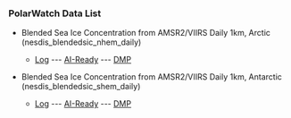 ### PolarWatch Data List

* Blended Sea Ice Concentration from AMSR2/VIIRS Daily 1km, Arctic (nesdis_blendedsic_nhem_daily)
    + [Log](datasets/nesdis_blendedsic_nhem_daily/logs.html) ---  [AI-Ready](datasets/nesdis_blendedsic_nhem_daily/ai-ready.html) --- [DMP](datasets/nesdis_blendedsic_nhem_daily/dmp.html)
    
* Blended Sea Ice Concentration from AMSR2/VIIRS Daily 1km, Antarctic (nesdis_blendedsic_shem_daily)
    + [Log](datasets/nesdis_blendedsic_shem_daily/logs.html) ---  [AI-Ready](datasets/nesdis_blendedsic_shem_daily/ai-ready.html) --- [DMP](datasets/nesdis_blendedsic_shem_daily/dmp.html)


